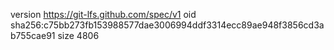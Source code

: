 version https://git-lfs.github.com/spec/v1
oid sha256:c75bb273fb153988577dae3006994ddf3314ecc89ae948f3856cd3ab755cae91
size 4806
